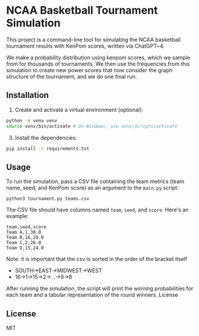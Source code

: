 # NCAA Basketball Tournament Simulation

This project is a command-line tool for simulating the NCAA basketball tournament results with KenPom scores, written via ChatGPT~4.

We make a probability distribution using kenpom scores, which we sample from for thousands of tournaments. We then use the frequencies from this simulation to create new power scores that now consider the graph structure of the tournament, and we do one final run. 

## Installation

1. Create and activate a virtual environment (optional):

```bash
python -m venv venv
source venv/bin/activate # On Windows, use venv\Scripts\activate
```

3. Install the dependencies:

```bash
pip install -r requirements.txt
```

## Usage

To run the simulation, pass a CSV file containing the team metrics (team name, seed, and KenPom score) as an argument to
the `main.py` script:

`python3 tournament.py teams.csv`

The CSV file should have columns named `team`, `seed`, and `score`. Here's an example:

```csv
team,seed,score
Team A,1,30.0
Team B,16,28.0
Team C,2,26.0
Team D,15,24.0
```

Note: it is important that the csv is sorted in the order of the bracket itself
- SOUTH->EAST->MIDWEST->WEST
- 16->1->15->2->...->9->8

After running the simulation, the script will print the winning probabilities for each team and a tabular representation of the round winners.
License

## License
MIT

